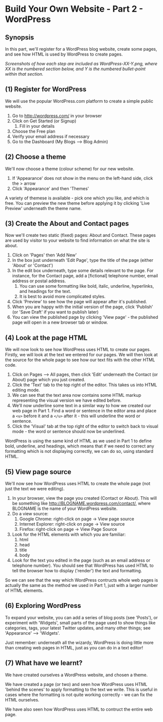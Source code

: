 Build Your Own Website - Part 2 - WordPress
===========================================

Synopsis
--------
In this part, we'll register for a WordPress blog website, create some pages, and see how HTML is used by WordPress to create pages.

*Screenshots of how each step are included as WordPress-XX-Y.png, where XX is the numbered section below, and Y is the numbered bullet-point within that section.*

(1) Register for WordPress
--------------------------
We will use the popular WordPress.com platform to create a simple public website.

1. Go to http://wordpress.com/ in your browser
1. Click on Get Started (or Signup)
    1. Fill in your details
1. Choose the Free plan
1. Verify your email address if necessary
1. Go to the Dashboard (My Blogs --> Blog Admin)


(2) Choose a theme
------------------
We'll now choose a theme (colour scheme) for our new website.

1. If 'Appearance' does not show in the menu on the left-hand side, click the > arrow
1. Click 'Appearance' and then 'Themes'

A variety of themese is available - pick one which you like, and which is free. You can preview the new theme before applying it by clicking 'Live Preview' underneath the theme name.

(3) Create the About and Contact pages
--------------------------------------
Now we'll create two static (fixed) pages: About and Contact. These pages are used by visitor to your website to find information on what the site is about.

1. Click on 'Pages' then 'Add New'
1. In the box just underneath 'Edit Page', type the title of the page (either 'About' or 'Contact')
1. In the edit box underneath, type some details relevant to the page. For instance, for the Contact page, add a [fictional] telephone number, email address or postal address.
	1. You can use some formatting like bold, italic, underline, hyperlinks, and headings for the text.
	1. It is best to avoid more complicated styles.
1. Click 'Preview' to see how the page will appear after it's published.
1. When you are happy with the initial version of the page, click 'Publish' (or 'Save Draft' if you want to publish later)
1. You can view the published page by clicking 'View page' - the published page will open in a new browser tab or window.


(4) Look at the page HTML
-------------------------
We will now look to see how WordPress uses HTML to create our pages. Firstly, we will look at the text we entered for our pages. We will then look at the source for the whole page to see how our text fits with the other HTML code.

1. Click on Pages --> All pages, then click 'Edit' underneath the Contact (or About) page which you just created.
1. Click the 'Text' tab to the top right of the editor. This takes us into HTML editing mode.
1. We can see that the text area now contains some HTML markup representing the visual version we have edited before. 
1. We'll now underline some text in a similar way to how we created our web page in Part 1. Find a word or sentence in the editor area and place a `<u>` before it and a `</u>` after it - this will underline the word or sentence.
1. Click the 'Visual' tab at the top right of the editor to switch back to visual mode - the word or sentence should now be underlined.

WordPress is using the same kind of HTML as we used in Part 1 to define bold, underline, and headings, which means that if we need to correct any formatting which is not displaying correctly, we can do so, using standard HTML.

(5) View page source
-------------------
We'll now see how WordPress uses HTML to create the whole page (not just the text we were editing).

1. In your browser, view the page you created (Contact or About). This will be something like http://BLOGNAME.wordpress.com/contact/, where BLOGNAME is the name of your WordPress website.
1. Do a view source:
	1. Google Chrome: right-click on page -> View page source
	1. Internet Explorer: right-click on page -> View source
	1. Firefox: right-click on page -> View Page Source
1. Look for the HTML elements with which you are familiar:
	1. html
	1. head
	1. title
	1. body
1. Look for the text you edited in the page (such as an email address or telephone number). You should see that WordPress has used HTML to tell the browser how to display ('render') the text and formatting.

So we can see that the way which WordPress contructs whole web pages is actually the same as the method we used in Part 1, just with a larger number of HTML elements.

(6) Exploring WordPress
-----------------------
To expand your website, you can add a series of blog posts (see 'Posts'), or experiment with 'Widgets', small parts of the page used to show things like categories, tags, your latest Twitter updates, and many other things; see 'Appearance' --> 'Widgets'.

Just remember: underneath all the wizardy, WordPress is doing little more than creating web pages in HTML, just as you can do in a text editor!

(7) What have we learnt?
------------------------
We have created ourselves a WordPress website, and chosen a theme. 

We have created a page (or two) and seen how WordPress uses HTML 'behind the scenes' to apply formatting to the text we write. This is useful in cases where the formatting is not quite working correctly - we can fix the HTML ourselves.

We have also seen how WordPress uses HTML to contruct the entire web page.
